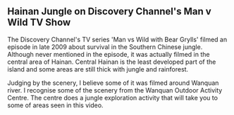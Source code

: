 ## Hainan Jungle on Discovery Channel's Man v Wild TV Show

The Discovery Channel's TV series 'Man vs Wild with Bear Grylls' filmed an episode in late 2009 about survival in the Southern Chinese jungle. Although never mentioned in the episode, it was actually filmed in the central area of Hainan. Central Hainan is the least developed part of the island and some areas are still thick with jungle and rainforest.

Judging by the scenery, I believe some of it was filmed around Wanquan river. I recognise some of the scenery from the Wanquan Outdoor Activity Centre. The centre does a jungle exploration activity that will take you to some of areas seen in this video.